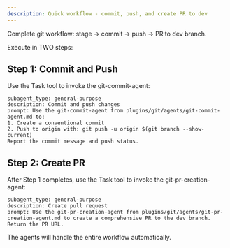 ```yaml
---
description: Quick workflow - commit, push, and create PR to dev
---
```


Complete git workflow: stage → commit → push → PR to dev branch.

Execute in TWO steps:

## Step 1: Commit and Push

Use the Task tool to invoke the git-commit-agent:

```
subagent_type: general-purpose
description: Commit and push changes
prompt: Use the git-commit-agent from plugins/git/agents/git-commit-agent.md to:
1. Create a conventional commit
2. Push to origin with: git push -u origin $(git branch --show-current)
Report the commit message and push status.
```

## Step 2: Create PR

After Step 1 completes, use the Task tool to invoke the git-pr-creation-agent:

```
subagent_type: general-purpose
description: Create pull request
prompt: Use the git-pr-creation-agent from plugins/git/agents/git-pr-creation-agent.md to create a comprehensive PR to the dev branch. Return the PR URL.
```

The agents will handle the entire workflow automatically.
